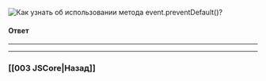 ![Как узнать об использовании метода `event.preventDefault()`?](https://youtu.be/lZNWrW39ELM?t=443)

#### Ответ




___

___

### [[003 JSCore|Назад]]